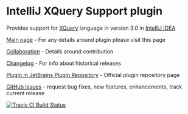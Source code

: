 # IntelliJ XQuery Support plugin
Provides support for [XQuery](http://www.w3schools.com/xquery/) language in version 3.0 in [IntelliJ IDEA](http://www.jetbrains.com/idea/)

[Main page](http://ligasgr.github.io/intellij-xquery/) - For any details around plugin please visit this page

[Collaboration](http://ligasgr.github.io/intellij-xquery/collaboration.html) - Details around contribution

[Changelog](http://ligasgr.github.io/intellij-xquery/changelog.html) - For info about historical releases

[Plugin in JetBrains Plugin Repository](http://plugins.jetbrains.com/plugin/7262?pr=) - Official plugin repository page

[GitHub Issues](https://github.com/ligasgr/intellij-xquery/issues) - request bug fixes, new features, enhancements, track current release

[![Travis CI Build Status](https://travis-ci.org/ligasgr/intellij-xquery.svg?branch=master)](https://travis-ci.org/ligasgr/intellij-xquery)